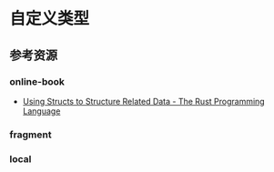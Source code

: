 # 自定义类型

<!--ts-->


<!-- Created by https://github.com/ekalinin/github-markdown-toc -->
<!-- Added by: kuanhsiaokuo, at: Tue Jun 28 23:40:18 CST 2022 -->

<!--te-->

## 参考资源

### online-book

- [Using Structs to Structure Related Data - The Rust Programming Language](https://doc.rust-lang.org/book/ch05-00-structs.html)

### fragment

### local
